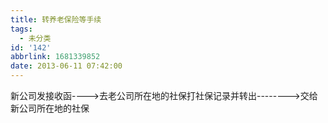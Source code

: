 ```yaml
---
title: 转养老保险等手续
tags:
  - 未分类
id: '142'
abbrlink: 1681339852
date: 2013-06-11 07:42:00
---
```


新公司发接收函---->去老公司所在地的社保打社保记录并转出-------->交给新公司所在地的社保